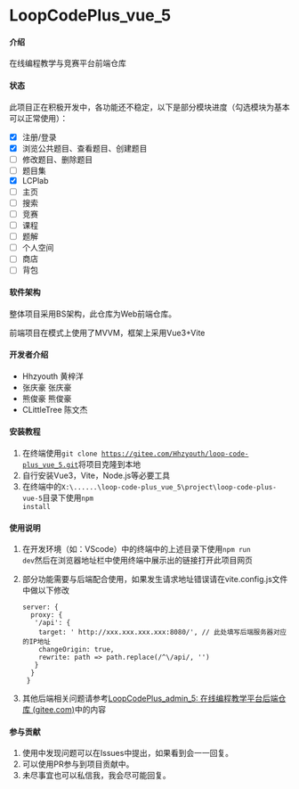 # LoopCodePlus_vue_5

#### 介绍
在线编程教学与竞赛平台前端仓库

#### 状态

此项目正在积极开发中，各功能还不稳定，以下是部分模块进度（勾选模块为基本可以正常使用）：

- [x] 注册/登录
- [x] 浏览公共题目、查看题目、创建题目
- [ ] 修改题目、删除题目
- [ ] 题目集
- [x] LCPlab
- [ ] 主页
- [ ] 搜索
- [ ] 竞赛
- [ ] 课程
- [ ] 题解
- [ ] 个人空间
- [ ] 商店
- [ ] 背包

#### 软件架构
整体项目采用BS架构，此仓库为Web前端仓库。

前端项目在模式上使用了MVVM，框架上采用Vue3+Vite

#### 开发者介绍

- Hhzyouth 黄梓洋
- 张庆豪 张庆豪
- 熊俊豪 熊俊豪
- CLittleTree 陈文杰

#### 安装教程

1.  在终端使用<code>git clone https://gitee.com/Hhzyouth/loop-code-plus_vue_5.git</code>将项目克隆到本地
2.  自行安装Vue3，Vite，Node.js等必要工具
3.  在终端中的<code>X:\\......\loop-code-plus_vue_5\project\loop-code-plus-vue-5</code>目录下使用<code>npm install</code>

#### 使用说明

1. 在开发环境（如：VScode）中的终端中的上述目录下使用<code>npm run dev</code>然后在浏览器地址栏中使用终端中展示出的链接打开此项目网页

2. 部分功能需要与后端配合使用，如果发生请求地址错误请在vite.config.js文件中做以下修改

   ```
   server: {
     proxy: {
      '/api': {
       target: ' http://xxx.xxx.xxx.xxx:8080/', // 此处填写后端服务器对应的IP地址
       changeOrigin: true,
       rewrite: path => path.replace(/^\/api/, '') 
      }
     }
    }
   ```

   

3. 其他后端相关问题请参考[LoopCodePlus_admin_5: 在线编程教学平台后端仓库 (gitee.com)](https://gitee.com/Hhzyouth/loop-code-plus_admin_5)中的内容

#### 参与贡献

1.  使用中发现问题可以在Issues中提出，如果看到会一一回复。
2.  可以使用PR参与到项目贡献中。
3.  未尽事宜也可以私信我，我会尽可能回复。
